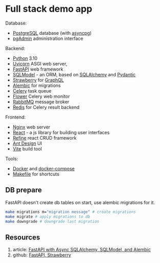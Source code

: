 # Full stack demo app

Database:
- [PostgreSQL](https://www.postgresql.org) database (with [asyncpg](https://magicstack.github.io/asyncpg/current/)) 
- [pgAdmin](https://www.pgadmin.org) administration interface

Backend:
- [Python](https://www.python.org/) 3.10
- [Uvicorn](https://www.uvicorn.org) ASGI web server,
- [FastAPI](https://fastapi.tiangolo.com) web framework
- [SQLModel](https://sqlmodel.tiangolo.com) - an ORM, based on [SQLAlchemy](https://www.sqlalchemy.org) 
  and [Pydantic](https://pydantic-docs.helpmanual.io)
- [Strawberry](https://strawberry.rocks) for [GraphQL](https://graphql.org)
- [Alembic](https://alembic.sqlalchemy.org/en/latest/) for migrations
- [Celery](https://docs.celeryq.dev/en/stable/) task queue
- [Flower](https://flower.readthedocs.io/en/latest/) Celery web monitor
- [RabbitMQ](https://www.rabbitmq.com) message broker
- [Redis](https://redis.io) for Celery result backend

Frontend:
- [Nginx](https://nginx.org) web server
- [React](https://reactjs.org) - a js library for building user interfaces 
- [Refine](https://refine.dev) react CRUD framework
- [Ant Design](https://ant.design) UI
- [Vite](https://vitejs.dev) build tool

Tools: 
- [Docker](https://www.docker.com) and [docker-compose](https://docs.docker.com/compose/)
- [Makefile](https://www.gnu.org/software/make/manual/make.html) for shortcuts


## DB prepare
FastAPI doesn't create db tables on start, use alembic migrations for it.

```bash
make migrations m="migration message" # create migrations
make migrate # apply migrations to db
make downgrade # downgrade last migration
```

## Resources
1. article: [FastAPI with Async SQLAlchemy, SQLModel, and Alembic](https://testdriven.io/blog/fastapi-sqlmodel/)
2. github: [FastAPI, Strawberry](https://github.com/rodrigoney/fastapi-strawberry-graphql)
